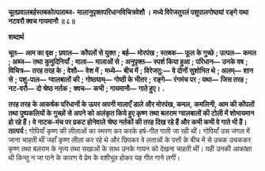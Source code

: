 **चूतप्रवालबर्हस्तबकोत्पलाब्ज-** **मालानुपृक्तपरिधानविचित्रवेशौ ।** **मध्ये विरेजतुरलं पशुपालगोष्ठ्यां** **रङ्गे यथा नटवरौ क्वच गायमानौ ॥ ८॥** 

**शब्दार्थ** 

**चूत—** **आम का वृक्ष** **; प्रवाल—** **कोंपलों से युक्त** **; बर्ह—** **मोरपंख** **; स्तबक—** **फूल के गुच्छे** **; उत्पल—** **कमल** **; अब्ज—** **तथा** **कुमुदिनियाँ** **; माला—** **मालाओं से** **; अनुपृक्त—** **स्पर्श किया हुआ** **; परिधान—** **उनके वष** **; विचित्र—** **तरह तरह के** **; वेशौ—** **वेश में** **;** **मध्ये—** **बीच में** **; विरेजतु:—** **वे दोनों सुशोभित थे** **; अलम्—** **शान से** **; पशु-पाल—** **ग्वालबालों की** **; गोष्ठ्याम्—** **गोष्ठी के भीतर** **;** **रङ्गे—** **रंगमंच पर** **; यथा—** **जिस तरह** **; नट-वरौ—** **दो श्रेष्ठ नर्तक** **; क्वच—** **कभी** **; गायमानौ—** **गाते हुए।** **.** 

**तरह तरह के आकर्षक परिधानों के ऊपर अपनी मालाएँ डाले और मोरपंख, कमल,** **कमलिनी, आम की कोंपलों तथा पुष्पकलियों के गुच्छों से अपने को अलंकृत किये हुए कृष्ण** **तथा बलराम ग्वालबालों की टोली में शोभायमान हो रहे हैं। वे नाटक-मंच पर प्रकट होनेवाले** **श्रेष्ठ नर्तकों की तरह दिख रहे हैं और कभी कभी वे गाते भी हैं।** **तात्पर्य :** गोपियाँ कृष्ण की लीलाओं का स्मरण कर करके हर्ष-गीत गाती जा रही थीं। गोपियाँ उस जंगल में जाना चाहती थीं जहाँ कृष्ण लीला कर रहे थे और छिपकर वे लताओं के पत्तों के बीच में से उचक उचककर कृष्ण तथा बलराम के नृत्य तथा सखाओं के साथ उनके गायन को देखना चाहती थीं। यही उनकी आकांक्षा थी किन्तु न जा पाने के कारण वे प्रेम के वशीभूत होकर यह गीत गाने लगीं।  